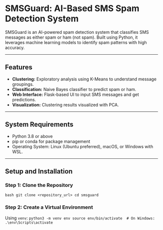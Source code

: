 # SMSGuard: AI-Based SMS Spam Detection System

SMSGuard is an AI-powered spam detection system that classifies SMS messages as either spam or ham (not spam). Built using Python, it leverages machine learning models to identify spam patterns with high accuracy.

---

## **Features**
- **Clustering:** Exploratory analysis using K-Means to understand message groupings.
- **Classification:** Naive Bayes classifier to predict spam or ham.
- **Web Interface:** Flask-based UI to input SMS messages and get predictions.
- **Visualization:** Clustering results visualized with PCA.

---

## **System Requirements**
- Python 3.8 or above
- pip or conda for package management
- Operating System: Linux (Ubuntu preferred), macOS, or Windows with WSL.

---

## **Setup and Installation**

### **Step 1: Clone the Repository**
``
bash
git clone <repository_url>
cd smsguard
``

### **Step 2: Create a Virtual Environment**
Using `venv`:
``
python3 -m venv env
source env/bin/activate  # On Windows: .\env\Scripts\activate
``
